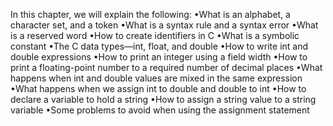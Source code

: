 In this chapter, we will explain the following:
•What is an alphabet, a character set, and a token
•What is a syntax rule and a syntax error
•What is a reserved word
•How to create identifiers in C
•What is a symbolic constant
•The C data types—int, float, and double
•How to write int and double expressions
•How to print an integer using a field width
•How to print a floating-point number to a required number
of decimal places
•What happens when int and double values are mixed in the
same expression
•What happens when we assign int to double and double to int
•How to declare a variable to hold a string
•How to assign a string value to a string variable
•Some problems to avoid when using the assignment statement

